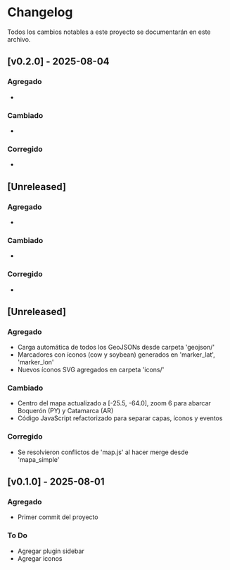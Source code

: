 # Changelog

Todos los cambios notables a este proyecto se documentarán en este archivo.

## [v0.2.0] - 2025-08-04
### Agregado
- 

### Cambiado
- 

### Corregido
- 


## [Unreleased]
### Agregado
- 

### Cambiado
- 

### Corregido
- 


## [Unreleased]
### Agregado
- Carga automática de todos los GeoJSONs desde carpeta 'geojson/'
- Marcadores con íconos (cow y soybean) generados en 'marker_lat', 'marker_lon'
- Nuevos íconos SVG agregados en carpeta 'icons/'

### Cambiado
- Centro del mapa actualizado a [-25.5, -64.0], zoom 6 para abarcar Boquerón (PY) y Catamarca (AR)
- Código JavaScript refactorizado para separar capas, íconos y eventos

### Corregido
- Se resolvieron conflictos de 'map.js' al hacer merge desde 'mapa_simple'

## [v0.1.0] - 2025-08-01
### Agregado
- Primer commit del proyecto

### To Do
- Agregar plugin sidebar
- Agregar iconos


